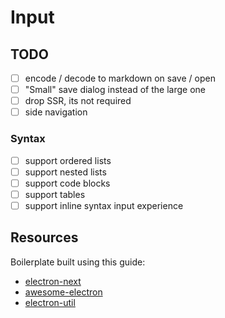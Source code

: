 # Input

## TODO

-   [ ] encode / decode to markdown on save / open
-   [ ] "Small" save dialog instead of the large one
-   [ ] drop SSR, its not required
-   [ ] side navigation

### Syntax

-   [ ] support ordered lists
-   [ ] support nested lists
-   [ ] support code blocks
-   [ ] support tables
-   [ ] support inline syntax input experience

## Resources

Boilerplate built using this guide:

-   [electron-next](https://leo.im/2017/electron-next)
-   [awesome-electron](https://github.com/sindresorhus/awesome-electron)
-   [electron-util](https://github.com/sindresorhus/electron-util)
